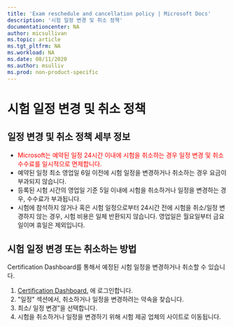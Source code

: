 ```yaml
---
title: 'Exam reschedule and cancellation policy | Microsoft Docs'
description: '시험 일정 변경 및 취소 정책'
documentationcenter: NA 
author: micsullivan
ms.topic: article
ms.tgt_pltfrm: NA
ms.workload: NA
ms.date: 08/11/2020
ms.author: msulliv
ms.prod: non-product-specific
---
```

# 시험 일정 변경 및 취소 정책

## 일정 변경 및 취소 정책 세부 정보

- <div><font color='red'>Microsoft는 예약된 일정 24시간 이내에 시험을 취소하는 경우 일정 변경 및 취소 수수료를 일시적으로 면제합니다.</font></div>
- 예약된 일정 최소 영업일 6일 이전에 시험 일정을 변경하거나 취소하는 경우 요금이 부과되지 않습니다. 
- 등록된 시험 시간의 영업일 기준 5일 이내에 시험을 취소하거나 일정을 변경하는 경우, 수수료가 부과됩니다.
- 시험에 참석하지 않거나 혹은 시험 일정으로부터 24시간 전에 시험을 취소/일정 변경하지 않는 경우, 시험 비용은 일체 반환되지 않습니다. 영업일은 월요일부터 금요일이며 휴일은 제외입니다.

## 시험 일정 변경 또는 취소하는 방법

Certification Dashboard를 통해서 예정된 시험 일정을 변경하거나 취소할 수 있습니다. 

1. [Certification Dashboard.](https://aka.ms/CertDashboard) 에 로그인합니다.
2. "일정" 섹션에서, 취소하거나 일정을 변경하려는 약속을 찾습니다. 
3. 최소/ 일정 변경”을 선택합니다.
4. 시험을 취소하거나 일정을 변경하기 위해 시험 제공 업체의 사이트로 이동됩니다. 
